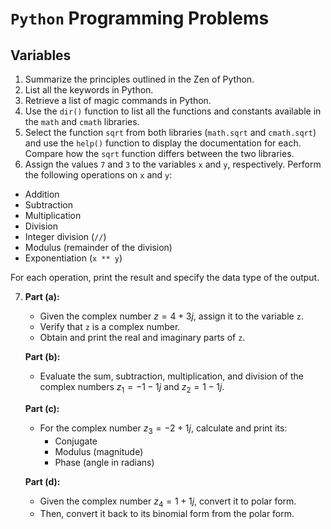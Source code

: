 # `Python` Programming Problems

## Variables

1. Summarize the principles outlined in the Zen of Python.
2. List all the keywords in Python.
3. Retrieve a list of magic commands in Python.
4. Use the `dir()` function to list all the functions and constants available in the `math` and `cmath` libraries.
5. Select the function `sqrt` from both libraries (`math.sqrt` and `cmath.sqrt`) and use the `help()` function to display the documentation for each. Compare how the `sqrt` function differs between the two libraries.
6. Assign the values `7` and `3` to the variables `x` and `y`, respectively. Perform the following operations on `x` and `y`: 
  - Addition
  - Subtraction
  - Multiplication
  - Division
  - Integer division (`//`)
  - Modulus (remainder of the division)
  - Exponentiation (`x ** y`)

For each operation, print the result and specify the data type of the output.

7. **Part (a):**
   - Given the complex number $z = 4 + 3j$, assign it to the variable `z`.
   - Verify that `z` is a complex number.
   - Obtain and print the real and imaginary parts of `z`.

   **Part (b):**
   - Evaluate the sum, subtraction, multiplication, and division of the complex numbers $z_1 = -1 - 1j$ and $z_2 = 1 - 1j$.

   **Part (c):**
   - For the complex number $z_3 = -2 + 1j$, calculate and print its:
     - Conjugate
     - Modulus (magnitude)
     - Phase (angle in radians)

   **Part (d):**
   - Given the complex number $z_4 = 1 + 1j$, convert it to polar form.
   - Then, convert it back to its binomial form from the polar form.

